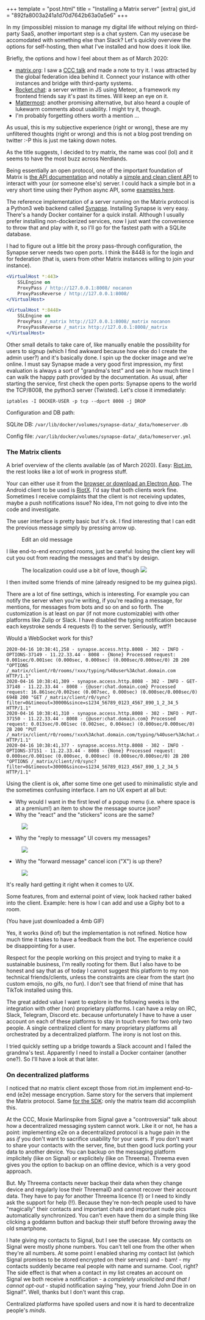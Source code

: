 +++
template = "post.html"
title = "Installing a Matrix server"
[extra]
gist_id = "892fa8003a241a1d70d7642b63a0a5e6"
+++

In my (impossible) mission to manage my digital life without relying on third-party SaaS, another important step is a chat system. Can my usecase be accomodated with something else than Slack? Let's quickly overview the options for self-hosting, then what I've installed and how does it look like.

Briefly, the options and how I feel about them as of March 2020:
- [matrix.org](https://matrix.org): I saw a [CCC talk](https://media.ccc.de/v/35c3-9400-matrix_the_current_status_and_year_to_date) and made a note to try it. I was attracted by the global federation idea behind it. Connect your instance with other instances and bridge with third-party systems.
- [Rocket.chat](https://github.com/RocketChat): a server written in JS using Meteor, a framework my frontend friends say it's past its times. Will keep an eye on it.
- [Mattermost](https://mattermost.com): another promising alternative, but also heard a couple of lukewarm comments about usability. I might try it, though.
- I'm probably forgetting others worth a mention ...

As usual, this is my subjective experience (right or wrong), these are my unfiltered thoughts (right or wrong) and this is not a blog post trending on twitter :-P this is just me taking down notes.

As the title suggests, I decided to try matrix, the name was cool (lol) and it seems to have the most buzz across Nerdlands.

Being essentially an open protocol, one of the important foundation of Matrix is [the API documentation](https://matrix.org/docs/spec) and notably a [simple and clean client API](https://matrix.org/docs/spec/client_server/r0.6.0) to interact with your (or someone else's) server. I could hack a simple bot in a very short time using their Python async API, some [examples here](https://github.com/vranki/hemppa).

The reference implementation of a server running on the Matrix protocol is a Python3 web backend called [Synapse](https://github.com/matrix-org/synapse). Installing Synapse is very easy. There's a handy Docker container for a quick install. Although I usually prefer installing non-dockerized services, now I just want the convenience to throw that and play with it, so I'll go for the fastest path with a SQLite database.

I had to figure out a little bit the proxy pass-through configuration, the Synapse server needs two open ports. I think the 8448 is for the login and for federation (that is, users from other Matrix instances willing to join your instance).
```apache
<VirtualHost *:443>
    SSLEngine on
    ProxyPass / http://127.0.0.1:8008/ nocanon
    ProxyPassReverse / http://127.0.0.1:8008/
</VirtualHost>

<VirtualHost *:8448>
    SSLEngine on
    ProxyPass /_matrix http://127.0.0.1:8008/_matrix nocanon
    ProxyPassReverse /_matrix http://127.0.0.1:8008/_matrix
</VirtualHost>
```

Other small details to take care of, like manually enable the possibility for users to signup (which I find awkward because how else do I create the admin user?) and it's basically done. I spin up the docker image and we're online. I must say Synapse made a very good first impression, my first evaluation is always a sort of "grandma's test" and see in how much time I can walk the happy path provided by the documentation.
As usual, after starting the service, first check the open ports: Synapse opens to the world the TCP/8008, the python3 server (Twisted). Let's close it immediately:

`iptables -I DOCKER-USER -p tcp --dport 8008 -j DROP`

Configuration and DB path:

SQLite DB: `/var/lib/docker/volumes/synapse-data/_data/homeserver.db`

Config file: `/var/lib/docker/volumes/synapse-data/_data/homeserver.yml`

### The Matrix clients

A brief overview of the clients available (as of March 2020). Easy: [Riot.im](https://riot.im), the rest looks like a lot of work in progress stuff.

Your can either use it from the [browser or download an Electron App](https://github.com/vector-im/riot-web). The Android client to be used is [RiotX](https://github.com/vector-im/riotX-android). I'd say that both clients work fine. Sometimes I receive complaints that the client is not receiving updates, maybe a push notifications issue? No idea, I'm not going to dive into the code and investigate.

The user interface is pretty basic but it's ok. I find interesting that I can edit the previous message simply by pressing arrow up.

<figure>
    <figcaption>Edit an old message</figcaption>
    <img data-gifffer="/images/riot-edit-msgs.gif" />
</figure>

I like end-to-end encrypted rooms, just be careful: losing the client key will cut you out from reading the messages and that's by design.

<figure>
    <caption>The localization could use a bit of love, though</caption>
    <img src="/images/riotim-e2e.png">
</figure>

I then invited some friends of mine (already resigned to be my guinea pigs).

There are a lot of fine settings, which is interesting. For example you can notify the server when you're writing, if you're reading a message, for mentions, for messages from bots and so on and so forth. The customization is at least on par (if not more customizable) with other platforms like Zulip or Slack. I have disabled the typing notification because each keystroke sends 4 requests (!) to the server. Seriously, wtf?!

Would a WebSocket work for this?
```
2020-04-16 10:38:41,258 - synapse.access.http.8008 - 302 - INFO - OPTIONS-37149 - 11.22.33.44 - 8008 - {None} Processed request: 0.001sec/0.001sec (0.000sec, 0.000sec) (0.000sec/0.000sec/0) 2B 200 "OPTIONS /_matrix/client/r0/rooms/!xxx/typing/%40user%3Achat.domain.com HTTP/1.1"
2020-04-16 10:38:41,309 - synapse.access.http.8008 - 302 - INFO - GET-37148 - 11.22.33.44 - 8008 - {@user:chat.domain.com} Processed request: 16.861sec/0.002sec (0.007sec, 0.000sec) (0.000sec/0.000sec/0) 694B 200 "GET /_matrix/client/r0/sync?filter=0&timeout=30000&since=s1234_56789_0123_4567_890_1_2_34_5 HTTP/1.1"
2020-04-16 10:38:41,310 - synapse.access.http.8008 - 302 - INFO - PUT-37150 - 11.22.33.44 - 8008 - {@user:chat.domain.com} Processed request: 0.013sec/0.001sec (0.002sec, 0.004sec) (0.000sec/0.000sec/0) 2B 200 "PUT /_matrix/client/r0/rooms/!xxx%3Achat.domain.com/typing/%40user%3Achat.domain.com HTTP/1.1"
2020-04-16 10:38:41,377 - synapse.access.http.8008 - 302 - INFO - OPTIONS-37151 - 11.22.33.44 - 8008 - {None} Processed request: 0.000sec/0.001sec (0.000sec, 0.000sec) (0.000sec/0.000sec/0) 2B 200 "OPTIONS /_matrix/client/r0/sync?filter=0&timeout=30000&since=s1234_56789_0123_4567_890_1_2_34_5 HTTP/1.1"
```

Using the client is ok, after some time one get used to minimalistic style and the sometimes confusing interface. I am no UX expert at all but:

- Why would I want in the first level of a popup menu (i.e. where space is at a premium!) an item to show the message source json?
- Why the "react" and the "stickers" icons are the same?

<figure>
    <img src="/images/riotim-web-ux-0.png">
</figure>

- Why the "reply to message" UI covers my messages?

<figure>
    <img src="/images/riotim-web-ux-1.png">
</figure>

- Why the "forward message" cancel icon ("X") is up there?

<figure>
    <img src="/images/riotim-web-ux-2.png">
</figure>

It's really hard getting it right when it comes to UX.

Some features, from and external point of view, look hacked rather baked into the client. Example: here is how I can add and use a Giphy bot to a room.

<figcaption>(You have just downloaded a 4mb GIF)</figcaption>
<img data-gifffer="/images/riot-add-giphy-synapse.gif" data-gifffer-alt="Can't even troll my friends" />

Yes, it works (kind of) but the implementation is not refined. Notice how much time it takes to have a feedback from the bot. The experience could be disappointing for a user.

Respect for the people working on this project and trying to make it a sustainable business, I'm really rooting for them. But I also have to be honest and say that as of today I cannot suggest this platform to my non technical friends/clients, unless the constraints are clear from the start (no custom emojis, no gifs, no fun). I don't see that friend of mine that has TikTok installed using this.

The great added value I want to explore in the following weeks is the integration with other (non) proprietary platforms. I can have a relay on IRC, Slack, Telegram, Discord etc. because unfortunately I have to have a user account on each of these platforms to stay in touch even for two only two people. A single centralized client for many proprietary platforms all orchestrated by a decentralized platform. The irony is not lost on this.

I tried quickly setting up a bridge towards a Slack account and I failed the grandma's test. Apparently I need to install a Docker container (another one?). So I'll have a look at that later.

### On decentralized platforms

I noticed that *no* matrix client except those from riot.im implement end-to-end (e2e) message encryption. Same story for the servers that implement the Matrix protocol. Same [for the SDK](https://matrix.org/sdks/): only the matrix team did accomplish this.

At the CCC, Moxie Marlinspike from Signal gave a "controversial" talk about how a decentralized messaging system cannot work. Like it or not, he has a point: implementing e2e on a decentralized protocol is a huge pain in the ass *if* you don't want to sacrifice usability for your users. If you don't want to share your contacts with the server, fine, but then good luck porting your data to another device. You can backup on the messaging platform implicitely (like on Signal) or explicitely (like on Threema). Threema even gives you the option to backup on an offline device, which is a very good approach.

But. My Threema contacts never backup their data when they change device and regularly lose their ThreemaID and cannot recover their account data. They have to pay for another Threema licence (!) or I need to kindly ask the support for help (!!). Because they're non-tech people used to have "magically" their contacts and important chats and important nude pics automatically synchronized. You can't even have them do a simple thing like clicking a goddamn button and backup their stuff before throwing away the old smartphone.

I hate giving my contacts to Signal, but I see the usecase. My contacts on Signal were mostly phone numbers. You can't tell one from the other when they're all numbers. At some point I enabled sharing my contact list (which Signal promises to be stored encrypted on their servers) and - bam! - my contacts suddenly became real people with name and surname. Cool, right? The side effect is that when a contact in my list creates an account on Signal we both receive a notification - a *completely unsolicited and that I cannot opt-out* - stupid notification saying "hey, your friend John Doe in on Signal!". Well, thanks but I don't want this crap.

Centralized platforms have spoiled users and now it is hard to decentralize people's *minds*.
